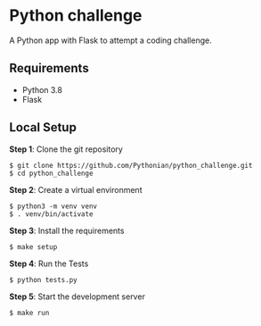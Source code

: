 # Python challenge

A Python app with Flask to attempt a coding challenge.

## Requirements

- Python 3.8
- Flask

## Local Setup

**Step 1**: Clone the git repository

    $ git clone https://github.com/Pythonian/python_challenge.git
    $ cd python_challenge

**Step 2**: Create a virtual environment

    $ python3 -m venv venv
    $ . venv/bin/activate

**Step 3**: Install the requirements

    $ make setup

**Step 4**: Run the Tests

    $ python tests.py

**Step 5**: Start the development server

    $ make run
    
